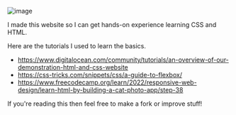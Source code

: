 ![image](https://github.com/user-attachments/assets/dbeca53d-4ee3-4ee0-b5a6-6414660c6727)

I made this website so I can get hands-on experience learning CSS and HTML.

Here are the tutorials I used to learn the basics.
- https://www.digitalocean.com/community/tutorials/an-overview-of-our-demonstration-html-and-css-website
- https://css-tricks.com/snippets/css/a-guide-to-flexbox/
- https://www.freecodecamp.org/learn/2022/responsive-web-design/learn-html-by-building-a-cat-photo-app/step-38

If you're reading this then feel free to make a fork or improve stuff!
